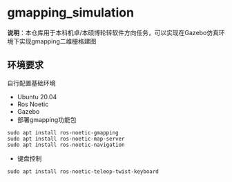 # gmapping_simulation



**说明**：本仓库用于本科机卓/本硕博轮转软件方向任务，可以实现在Gazebo仿真环境下实现gmapping二维栅格建图

## 环境要求

自行配置基础环境

* Ubuntu 20.04
* Ros Noetic
* Gazebo
* 部署gmapping功能包

```
sudo apt install ros-noetic-gmapping
sudo apt install ros-noetic-map-server
sudo apt install ros-noetic-navigation
```

* 键盘控制

```
sudo apt install ros-noetic-teleop-twist-keyboard
```


